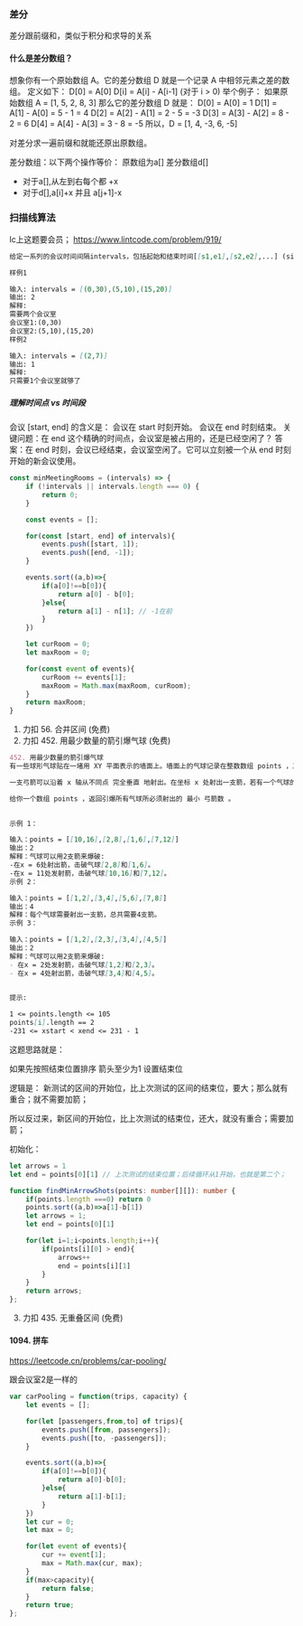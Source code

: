 ### 差分

差分跟前缀和，类似于积分和求导的关系

#### 什么是差分数组？
想象你有一个原始数组 A。它的差分数组 D 就是一个记录 A 中相邻元素之差的数组。
定义如下：
D[0] = A[0]
D[i] = A[i] - A[i-1] (对于 i > 0)
举个例子：
如果原始数组 A = [1, 5, 2, 8, 3]
那么它的差分数组 D 就是：
D[0] = A[0] = 1
D[1] = A[1] - A[0] = 5 - 1 = 4
D[2] = A[2] - A[1] = 2 - 5 = -3
D[3] = A[3] - A[2] = 8 - 2 = 6
D[4] = A[4] - A[3] = 3 - 8 = -5
所以，D = [1, 4, -3, 6, -5]

对差分求一遍前缀和就能还原出原数组。

差分数组：以下两个操作等价：
原数组为a[]
差分数组d[]
- 对于a[],从左到右每个都 +x
- 对于d[],a[i]+x 并且 a[j+1]-x 

### 扫描线算法

lc上这题要会员；
<https://www.lintcode.com/problem/919/>

```md
给定一系列的会议时间间隔intervals，包括起始和结束时间[[s1,e1],[s2,e2],...] (si < ei)，找到所需的最小的会议室数量。

样例1

输入: intervals = [(0,30),(5,10),(15,20)]
输出: 2
解释:
需要两个会议室
会议室1:(0,30)
会议室2:(5,10),(15,20)
样例2

输入: intervals = [(2,7)]
输出: 1
解释:
只需要1个会议室就够了
```

##### 理解时间点 vs 时间段
会议 [start, end] 的含义是：
会议在 start 时刻开始。
会议在 end 时刻结束。
关键问题：在 end 这个精确的时间点，会议室是被占用的，还是已经空闲了？
答案：在 end 时刻，会议已经结束，会议室空闲了。它可以立刻被一个从 end 时刻开始的新会议使用。

```js
const minMeetingRooms = (intervals) => {
    if (!intervals || intervals.length === 0) {
        return 0;
    }

    const events = [];

    for(const [start, end] of intervals){
        events.push([start, 1]);
        events.push([end, -1]);
    }

    events.sort((a,b)=>{
        if(a[0]!==b[0]){
            return a[0] - b[0];
        }else{
            return a[1] - n[1]; // -1在前
        }
    })

    let curRoom = 0;
    let maxRoom = 0;

    for(const event of events){
        curRoom += events[1];
        maxRoom = Math.max(maxRoom, curRoom);
    }
    return maxRoom;
}
```

1. 力扣 56. 合并区间 (免费)
2. 力扣 452. 用最少数量的箭引爆气球 (免费)


```md
452. 用最少数量的箭引爆气球
有一些球形气球贴在一堵用 XY 平面表示的墙面上。墙面上的气球记录在整数数组 points ，其中points[i] = [xstart, xend] 表示水平直径在 xstart 和 xend之间的气球。你不知道气球的确切 y 坐标。

一支弓箭可以沿着 x 轴从不同点 完全垂直 地射出。在坐标 x 处射出一支箭，若有一个气球的直径的开始和结束坐标为 xstart，xend， 且满足  xstart ≤ x ≤ xend，则该气球会被 引爆 。可以射出的弓箭的数量 没有限制 。 弓箭一旦被射出之后，可以无限地前进。

给你一个数组 points ，返回引爆所有气球所必须射出的 最小 弓箭数 。

 
示例 1：

输入：points = [[10,16],[2,8],[1,6],[7,12]]
输出：2
解释：气球可以用2支箭来爆破:
-在x = 6处射出箭，击破气球[2,8]和[1,6]。
-在x = 11处发射箭，击破气球[10,16]和[7,12]。
示例 2：

输入：points = [[1,2],[3,4],[5,6],[7,8]]
输出：4
解释：每个气球需要射出一支箭，总共需要4支箭。
示例 3：

输入：points = [[1,2],[2,3],[3,4],[4,5]]
输出：2
解释：气球可以用2支箭来爆破:
- 在x = 2处发射箭，击破气球[1,2]和[2,3]。
- 在x = 4处射出箭，击破气球[3,4]和[4,5]。
 

提示:

1 <= points.length <= 105
points[i].length == 2
-231 <= xstart < xend <= 231 - 1
```

这题思路就是：

如果先按照结束位置排序
箭头至少为1
设置结束位

逻辑是： 新测试的区间的开始位，比上次测试的区间的结束位，要大；那么就有重合；就不需要加箭；

所以反过来，新区间的开始位，比上次测试的结束位，还大，就没有重合；需要加箭；

初始化：
```js
let arrows = 1
let end = points[0][1] // 上次测试的结束位置；后续循环从1开始，也就是第二个；
```

```ts
function findMinArrowShots(points: number[][]): number {
    if(points.length ===0) return 0
    points.sort((a,b)=>a[1]-b[1])
    let arrows = 1;
    let end = points[0][1]

    for(let i=1;i<points.length;i++){
        if(points[i][0] > end){
            arrows++
            end = points[i][1]
        }
    }
    return arrows;
};
```
3. 力扣 435. 无重叠区间 (免费)


#### 1094. 拼车
https://leetcode.cn/problems/car-pooling/

跟会议室2是一样的

```js
var carPooling = function(trips, capacity) {
    let events = [];

    for(let [passengers,from,to] of trips){
        events.push([from, passengers]);
        events.push([to, -passengers]);
    }

    events.sort((a,b)=>{
        if(a[0]!==b[0]){
            return a[0]-b[0];
        }else{
            return a[1]-b[1];
        }
    })
    let cur = 0;
    let max = 0;

    for(let event of events){
        cur += event[1];
        max = Math.max(cur, max);
    }
    if(max>capacity){
        return false;
    }
    return true;
};
```